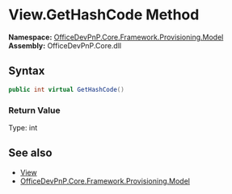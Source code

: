 # View.GetHashCode Method  
  

**Namespace:** [OfficeDevPnP.Core.Framework.Provisioning.Model](OfficeDevPnP.Core.Framework.Provisioning.Model.md)  
**Assembly:** OfficeDevPnP.Core.dll  
## Syntax
```C#
public int virtual GetHashCode()
```
### Return Value
Type: int  

## See also
- [View](OfficeDevPnP.Core.Framework.Provisioning.Model.View.md) 
- [OfficeDevPnP.Core.Framework.Provisioning.Model](OfficeDevPnP.Core.Framework.Provisioning.Model.md) 
